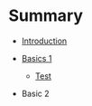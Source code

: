 # Summary
* [Introduction](README.md)
    
* [Basics 1](ch1/chapter1.md)
    * [Test](ch1/chapter1.md/#test)
       

* Basic 2

